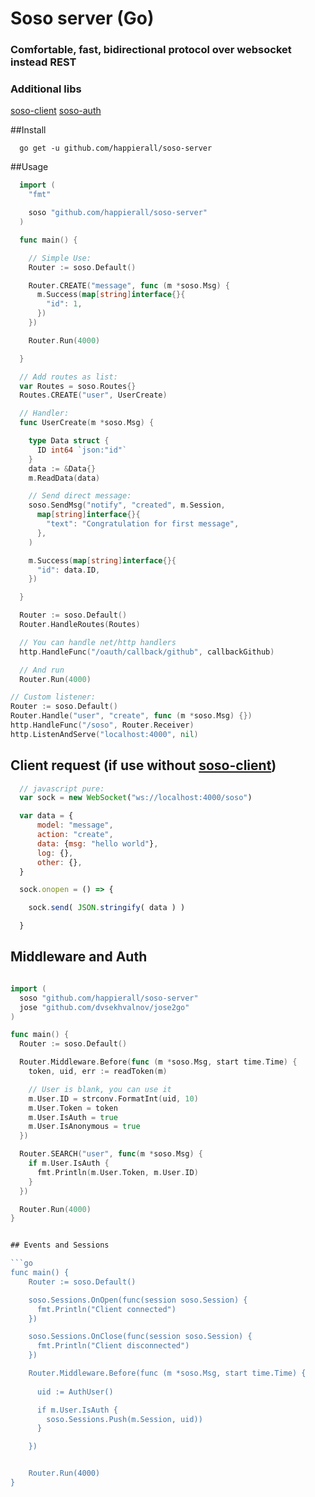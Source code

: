 # Soso server (Go)
### Comfortable, fast, bidirectional protocol over websocket instead REST

### Additional libs
[soso-client](https://github.com/happierall/soso-client)
[soso-auth](https://github.com/happierall/soso-auth)

##Install
```
  go get -u github.com/happierall/soso-server
```

##Usage
```go
  import (
  	"fmt"

  	soso "github.com/happierall/soso-server"
  )

  func main() {

    // Simple Use:
    Router := soso.Default()

    Router.CREATE("message", func (m *soso.Msg) {
      m.Success(map[string]interface{}{
        "id": 1,
      })
    })

    Router.Run(4000)

  }
```

```go
  // Add routes as list:
  var Routes = soso.Routes{}
  Routes.CREATE("user", UserCreate)

  // Handler:
  func UserCreate(m *soso.Msg) {

    type Data struct {
      ID int64 `json:"id"`
    }
    data := &Data{}
    m.ReadData(data)

    // Send direct message:
    soso.SendMsg("notify", "created", m.Session,
      map[string]interface{}{
        "text": "Congratulation for first message",
      },
    )

    m.Success(map[string]interface{}{
      "id": data.ID,
    })

  }

  Router := soso.Default()
  Router.HandleRoutes(Routes)

  // You can handle net/http handlers
  http.HandleFunc("/oauth/callback/github", callbackGithub)

  // And run
  Router.Run(4000)
```


```go
// Custom listener:
Router := soso.Default()
Router.Handle("user", "create", func (m *soso.Msg) {})
http.HandleFunc("/soso", Router.Receiver)
http.ListenAndServe("localhost:4000", nil)
```

## Client request (if use without [soso-client](https://github.com/happierall/soso-client))
```javascript
  // javascript pure:
  var sock = new WebSocket("ws://localhost:4000/soso")

  var data = {
      model: "message",
      action: "create",
      data: {msg: "hello world"},
      log: {},
      other: {},
  }

  sock.onopen = () => {

    sock.send( JSON.stringify( data ) )

  }
```

## Middleware and Auth
```go

import (
  soso "github.com/happierall/soso-server"
  jose "github.com/dvsekhvalnov/jose2go"
)

func main() {
  Router := soso.Default()

  Router.Middleware.Before(func (m *soso.Msg, start time.Time) {
  	token, uid, err := readToken(m)

    // User is blank, you can use it
  	m.User.ID = strconv.FormatInt(uid, 10)
  	m.User.Token = token
  	m.User.IsAuth = true
  	m.User.IsAnonymous = true
  })

  Router.SEARCH("user", func(m *soso.Msg) {
    if m.User.IsAuth {
      fmt.Println(m.User.Token, m.User.ID)
    }
  })

  Router.Run(4000)
}


## Events and Sessions

```go
func main() {
    Router := soso.Default()

    soso.Sessions.OnOpen(func(session soso.Session) {
      fmt.Println("Client connected")
    })

    soso.Sessions.OnClose(func(session soso.Session) {
      fmt.Println("Client disconnected")
    })

    Router.Middleware.Before(func (m *soso.Msg, start time.Time) {
      
      uid := AuthUser()

      if m.User.IsAuth {
        soso.Sessions.Push(m.Session, uid)) 
      }

    })


    Router.Run(4000)
}
```
